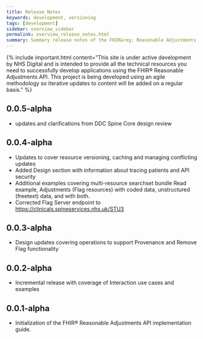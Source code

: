 ```yaml
---
title: Release Notes
keywords: development, versioning
tags: [development]
sidebar: overview_sidebar
permalink: overview_release_notes.html
summary: Summary release notes of the FHIR&reg; Reasonable Adjustments API Implementation Guide
---
```


{% include important.html content="This site is under active development by NHS Digital and is intended to provide all the technical resources you need to successfully develop applications using the FHIR&reg; Reasonable Adjustments API. This project is being developed using an agile methodology so iterative updates to content will be added on a regular basis." %}

## 0.0.5-alpha ##

- updates and clarifications from DDC Spine Core design review

## 0.0.4-alpha ##

- Updates to cover resource versioning, caching and managing conflicting updates
- Added Design section with information about tracing patients and API security
- Additional examples covering multi-resource searchset bundle Read example, Adjustments (Flag resources) with coded data, unstructured (freetext) data, and with both.
- Corrected Flag Server endpoint to https://clinicals.spineservices.nhs.uk/STU3 

## 0.0.3-alpha ##

- Design updates covering operations to support Provenance and Remove Flag functionality

## 0.0.2-alpha ##

- Incremental release with coverage of Interaction use cases and examples

## 0.0.1-alpha ##

- Initialization of the FHIR&reg; Reasonable Adjustments API implementation guide.
